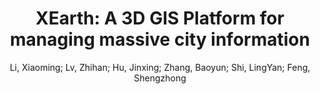 ---
layout: technique
title: "XEarth: A 3D GIS Platform for managing massive  city information"
system: "True"
technique: "False"
design_study: "False"
evaluation: "False"
data: "False"
analysis: "False"
generation: "False"
curation_and_transformation: "True"
management: "True"
modeling: "False"
urban_analysis: "True"
visualization: "True"
sunlight_access: "False"
wind_ventilation: "False"
view_impact: "False"
energy: "False"
damage_and_disaster_management: "False"
climate: "False"
sound: "False"
property_cadastre: "False"
others: "True"
lookup: "False"
browse: "True"
locate: "True"
explore: "True"
identify: "True"
compare: "False"
summarize: "False"
distribution: "True"
trends: "False"
outliers: "False"
extremes: "False"
features: "True"
target_discovery: "True"
target_access: "True"
spatial_relation: "True"
buildings: "True"
streets: "False"
nature: "True"
uniform_discretization: "False"
structural_subdivision: "False"
univariate: "False"
multivariate: "True"
volumetric: "False"
temporal: "True"
sensing: "True"
statistical: "False"
simulation_based: "True"
learning_based: "False"
surveyed: "True"
site: "True"
block: "True"
multi_block: "True"
city: "True"
va_wo_model: "False"
post_model: "False"
model_integrated: "True"
assisted_models: "False"
overlay: "True"
embedded: "True"
linked: "True"
temporal_jx: "False"
spatial_jx: "False"
filter: "False"
aggregate: "False"
embed: "False"
glyphs: "True"
bar_charts: "True"
scatterplots: "False"
matrix: "False"
parallel_coordinates: "False"
map_2d: "True"
map_3d: "True"
walking: "True"
steering: "False"
selection_based: "True"
manipulation_based: "True"
distortion: "False"
ghosting: "True"
culling: "False"
birds_view: "True"
multi_view: "False"
assisted_steering: "True"
other: "False"
vr_cave: "False"
ar: "False"
desktop: "True"
mobile: "True"
case_study: "False"
user_study: "True"
statistical_evaluation: "False"
expert_interviews: "False"
key: "C59KPS3W"
item_type: "conferencePaper"
publication_year: "2015"
author: "Li, Xiaoming; Lv, Zhihan; Hu, Jinxing; Zhang, Baoyun; Shi, LingYan; Feng, Shengzhong"
publication_title: "2015 IEEE International Conference on Computational Intelligence and Virtual Environments for Measurement Systems and Applications (CIVEMSA)"
isbn: "978-1-4799-6092-7"
issn: "nan"
doi: "10.1109/CIVEMSA.2015.7158625"
url_paper: "https://ieeexplore.ieee.org/document/7158625"
abstract_note: "nan"
date_added: "2023-01-30 00:01:20"
date_modified: "2023-01-30 00:01:20"
access_date: "2023-01-30 00:01:20"
pages: "1-6"
num_pages: "nan"
issue: "nan"
volume: "nan"
number_of_volumes: "nan"
journal_abbreviation: "nan"
short_title: "XEarth"
series: "nan"
series_number: "nan"
series_text: "nan"
series_title: "nan"
publisher: "IEEE"
place: "Shenzhen, China"
language: "nan"
rights: "nan"
type: "nan"
archive: "nan"
archive_location: "nan"
library_catalog: "DOI.org (Crossref)"
call_number: "nan"
extra: "nan"
notes: "nan"
link_attachments: "nan"
manual_tags: "nan"
automatic_tags: "nan"
editor: "nan"
series_editor: "nan"
translator: "nan"
contributor: "nan"
attorney_agent: "nan"
book_author: "nan"
cast_member: "nan"
commenter: "nan"
composer: "nan"
cosponsor: "nan"
counsel: "nan"
interviewer: "nan"
producer: "nan"
recipient: "nan"
reviewed_author: "nan"
scriptwriter: "nan"
words_by: "nan"
guest: "nan"
number: "nan"
edition: "nan"
running_time: "nan"
scale: "nan"
medium: "nan"
artwork_size: "nan"
filing_date: "nan"
application_number: "nan"
assignee: "nan"
issuing_authority: "nan"
country: "nan"
meeting_name: "nan"
conference_name: "2015 IEEE International Conference on Computational Intelligence and Virtual Environments for Measurement Systems and Applications (CIVEMSA)"
court: "nan"
references: "nan"
reporter: "nan"
legal_status: "nan"
priority_numbers: "nan"
programming_language: "nan"
version: "nan"
system: "nan"
code: "nan"
code_number: "nan"
section: "nan"
session: "nan"
committee: "nan"
history: "nan"
legislative_body: "nan"
---